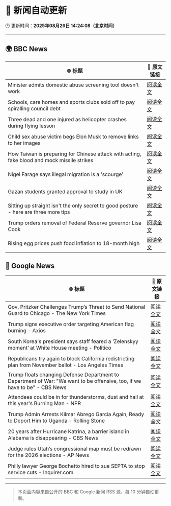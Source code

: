 # 🧠 新闻自动更新

🕒 更新时间：**2025年08月26日 14:24:08（北京时间）**

---

## 🌍 BBC News

| 🌐 标题 | 🔗 原文链接 |
|--------|-------------|
| Minister admits domestic abuse screening tool doesn't work | [阅读全文](https://www.bbc.com/news/articles/cr4e7yrxkgvo?at_medium=RSS&at_campaign=rss) |
| Schools, care homes and sports clubs sold off to pay spiralling council debt | [阅读全文](https://www.bbc.com/news/articles/cq87497v8ypo?at_medium=RSS&at_campaign=rss) |
| Three dead and one injured as helicopter crashes during flying lesson | [阅读全文](https://www.bbc.com/news/articles/c87e22ryerlo?at_medium=RSS&at_campaign=rss) |
| Child sex abuse victim begs Elon Musk to remove links to her images | [阅读全文](https://www.bbc.com/news/articles/cq587wv4d5go?at_medium=RSS&at_campaign=rss) |
| How Taiwan is preparing for Chinese attack with acting, fake blood and mock missile strikes | [阅读全文](https://www.bbc.com/news/articles/cp94v42gmg9o?at_medium=RSS&at_campaign=rss) |
| Nigel Farage says illegal migration is a 'scourge' | [阅读全文](https://www.bbc.com/news/articles/c5yk4r5e514o?at_medium=RSS&at_campaign=rss) |
| Gazan students granted approval to study in UK | [阅读全文](https://www.bbc.com/news/articles/cgqnjqgp719o?at_medium=RSS&at_campaign=rss) |
| Sitting up straight isn't the only secret to good posture - here are three more tips | [阅读全文](https://www.bbc.com/news/articles/c890kejpg34o?at_medium=RSS&at_campaign=rss) |
| Trump orders removal of Federal Reserve governor Lisa Cook | [阅读全文](https://www.bbc.com/news/articles/cx275n8gx0ro?at_medium=RSS&at_campaign=rss) |
| Rising egg prices push food inflation to 18-month high | [阅读全文](https://www.bbc.com/news/articles/cly4eme0284o?at_medium=RSS&at_campaign=rss) |

## 📰 Google News

| 🌐 标题 | 🔗 原文链接 |
|--------|-------------|
| Gov. Pritzker Challenges Trump’s Threat to Send National Guard to Chicago - The New York Times | [阅读全文](https://news.google.com/rss/articles/CBMikwFBVV95cUxONVVQczZSdk5yTWt1Ukk0RFdCdTFrY21OczlZV0lodkNSNmhZbW5kdng4MXBDQThQSV9xRE5ZTUV0R1llMzNQX0RCbmd1QVV4bVYtbjY5bGJSVTBZcllTc2RGLWR0TERvTDRTaHJ0NDdIQXQ5R192S0lScUhaY2JCWGI0QnBwaEVmaHpDNFYtYmxWcmM?oc=5) |
| Trump signs executive order targeting American flag burning - Axios | [阅读全文](https://news.google.com/rss/articles/CBMidkFVX3lxTE9ibENMX1ExaHlESXg3eXBPYlBGaGRfajZ0QkNOUjhBS3RyR0kxVTcyUU4wWEhFWTdQMzRVdjY4blBjSjQ4b2d5X19ScjM1LXdqZXZtR2RGel90eVJhOVhjWVU4cFE0RmlTS050SkhlbFhQenExMEE?oc=5) |
| South Korea's president says staff feared a ‘Zelenskyy moment’ at White House meeting - Politico | [阅读全文](https://news.google.com/rss/articles/CBMiiAFBVV95cUxPcmE3V0FXZWM0ODY5ekI3S3M0ekJyTDBmMUQ5eFlPeUFTMy1BSGZPakE5cU9renBDamJzVzRZMlN2YU94a20wVG10OWlwTHpfNHlIMzNDRTR6LTVtYWZJbW5yTW1uX3Z0TjZ5RGNZTEVMSGRFczB6QTY3SjNHbFJ2Y0FtNGNyd1l0?oc=5) |
| Republicans try again to block California redistricting plan from November ballot - Los Angeles Times | [阅读全文](https://news.google.com/rss/articles/CBMiywFBVV95cUxPSzJEb2Z0RF9oWFlUMWtXOF84Q3hnd3dYc0JiMDRWR1FPcFJTb0VyU0ZrSnRPZGxlRHlFdlhOOEZLVUx3cEZzMWoya0ZPeDFBYVkwNXBSTGpKUVRaUW5PbDhieF8yUW5xVFpjdDNNeGVBY0QzTTdFMURHQjNwcUd0M0l4Q1dwWHI3MUNPUUFjNU0tNmQxVy1kUlJQXzEwZWYyellIXzZmUDlPVzFxRzlRc2lUQkk5NEp5WVhTM2hLMGtodXRyMUc5Vm5vNA?oc=5) |
| Trump floats changing Defense Department to Department of War: "We want to be offensive, too, if we have to be" - CBS News | [阅读全文](https://news.google.com/rss/articles/CBMigAFBVV95cUxQRjlwNFVfUk13dmJWZ25lVm9QV2w0V3RRS0x4ZG11OEVzcm02XzdDTG9VdWhEYzZNMDZDMU14X0hQZDRHMWhSblFIbW5QSzRPMmIzaFBwckE3ODNSWHRudFYyemRXQkNsUG1yRHJocUZwTTd4T3o5NjR1WHFEb0tWUdIBhgFBVV95cUxNQ25UYUdlalJydF9ONThGbnBDNWtiX3ZDVHRxMXNGUXg0RGlsZ1F6emJsY290WjIwXzhHZVNVMkE2NHRfdXdUODNjVm5uejBRVUY0R2RRYkVoN0w5M2xTdzdXcXloVzVUTEFzMnhvVXhpTWFrOUtLdkhIS0tDZC13MGV1ejVjUQ?oc=5) |
| Attendees could be in for thunderstorms, dust and hail at this year's Burning Man - NPR | [阅读全文](https://news.google.com/rss/articles/CBMiggFBVV95cUxQXzVUWG1EeHB1WmxKNDRacHg4MDFQN3VkQWhyM2VBdWItNnptcm9RMC1keXZJTlBHMG8xRmZDR2ZvNGZDWmloNzRvQTVtd290blJfdERKdUJ0LTRpbXhqSTJCRmpHSjlhVGlUT3RuVlRIbnRwUVIwOVN0Wlg1U3BEWHNB?oc=5) |
| Trump Admin Arrests Kilmar Abrego Garcia Again, Ready to Deport Him to Uganda - Rolling Stone | [阅读全文](https://news.google.com/rss/articles/CBMiqgFBVV95cUxQYmljMlczZW1ud3I0Qm1qeWhrX2VVTXFHa3hqNDZjb04ybVl3azVMMW9ONTlIclowYmZmYVdQQWpkbWViVmJNbnhDSGp6YkZ6WEdEOHlpeElpWUw0MGtnVk1tSkxXZ0FvVTFLM1RPSloxa1BUZ2ZUTGxFOTJaTUtVLXY4TFRUYmt6YUxKSklIeUFUVUlOS3FRanRQY0JLdUJOQm1tUkVVXzN3UQ?oc=5) |
| 20 years after Hurricane Katrina, a barrier island in Alabama is disappearing - CBS News | [阅读全文](https://news.google.com/rss/articles/CBMigwFBVV95cUxPZjA1a25TX3BmVDFwX0cwMGltNENsa3Zkd2wxUFlOVUNVcEZNbTZrSFQyQ0lDamVPal8yLXp0bTZEdkN1Z1BNcjJ1clU3ODJ1NGZmaXBndzRqOFhJd0lDbGVVd3RERVludjZISHBXaGNKQTdDMGhXZnpwbUNURzFJd1F6a9IBiAFBVV95cUxQbjROaklrYngwaDZMeWlTOXBNckpjaFV4Tzc4RE1uRi0ycnItNmFOdlNpN1Z6endhRVRiUnFJbGFteW1PQUdIWlNqa3VySHktdjZYbHg4Qy1pemViNjA2Qms2RkVpdzdRZ2lrcG8yRXNpRGxQdHdlcmZuaEplVXVZQ1VaSHdaNDFN?oc=5) |
| Judge rules Utah’s congressional map must be redrawn for the 2026 elections - AP News | [阅读全文](https://news.google.com/rss/articles/CBMisAFBVV95cUxNVC1TbWxNYlNQZEhycC1ldkZ6bXBHUE82ZmNJVl9pVndoWnRLM3VyS1pXdV9EQm52X0dGazc1UXRvYlpxMnlzWHYxaDV5ZTBabzNoM21GeW4xT1NWSDRLMlBLS0JZVnhPYXRSbmtEZjFGRGxQMWxzNGFZTi1jclBtY3FING50bVF1MzlyZ3hOY0RpTzNfWDhra1l1TzR5ZmY3emJBdl9zZHVjRjQwYzNWNg?oc=5) |
| Philly lawyer George Bochetto hired to sue SEPTA to stop service cuts - Inquirer.com | [阅读全文](https://news.google.com/rss/articles/CBMirgFBVV95cUxOU2JVX212NkwwOEtua19qNmN1WnlhT3FuNHFUQnNTVTdrV0hMZWs4cUh5N3ZweXB0N05hTGk5ZDk1UF9JZ0RmVGFlSkVBOWRaS09jNTEyeDZ5VTlRMi1iYlhxUzNhbEVjMFlZbkZhbkNBclktLVZGLXhoMlJBVmtpbFpIb0gyN0pfNWoxUTBCZ25oWUplNGJSejNPM3VreDRQalV3Y0dJeHI0SjJYMEE?oc=5) |

---
> 本页面内容来自公开的 BBC 和 Google 新闻 RSS 源，每 10 分钟自动更新。